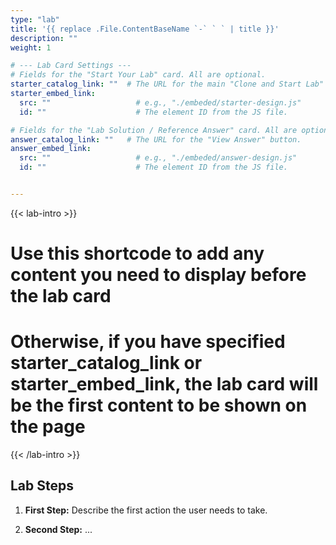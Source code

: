 ```yaml
---
type: "lab" 
title: '{{ replace .File.ContentBaseName `-` ` ` | title }}'
description: ""
weight: 1

# --- Lab Card Settings ---
# Fields for the "Start Your Lab" card. All are optional.
starter_catalog_link: ""  # The URL for the main "Clone and Start Lab" button.
starter_embed_link:
  src: ""                   # e.g., "./embeded/starter-design.js"
  id: ""                    # The element ID from the JS file.

# Fields for the "Lab Solution / Reference Answer" card. All are optional.
answer_catalog_link: ""   # The URL for the "View Answer" button.
answer_embed_link:
  src: ""                   # e.g., "./embeded/answer-design.js"
  id: ""                    # The element ID from the JS file.


---
```


{{< lab-intro >}}

# Use this shortcode to add any content you need to display before the lab card

# Otherwise, if you have specified starter_catalog_link or starter_embed_link, the lab card will be the first content to be shown on the page

{{< /lab-intro >}}

## Lab Steps

1. **First Step:**
    Describe the first action the user needs to take.

2. **Second Step:**
    ...
